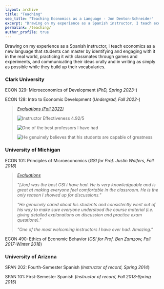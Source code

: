 ```yaml
---
layout: archive
title: "Teaching"
seo_title: "Teaching Economics as a Language - Jon Denton-Schneider"
excerpt: "Drawing on my experience as a Spanish instructor, I teach economics as a new language for students to master."
permalink: /teaching/
author_profile: true
---
```


<p>
Drawing on my experience as a Spanish instructor, I teach economics as a new language that students can master by identifying and engaging with it in the real world, practicing it with classmates through games and experiments, and communicating their ideas orally and in writing as simply as possible while they build up their vocabularies.
</p>

<h3>Clark University</h3>

<p>
ECON 329: Microeconomics of Development (<i>PhD, Spring 2023-</i>)
  </p>

<p>
ECON 128: Intro to Economic Development (<i>Undergrad, Fall 2022-</i>)
  <blockquote>
  <p><a href="https://jondentonschneider.com/files/denton-schneider_evaluations_clarku_econ128_f22.pdf"><i>Evaluations (Fall 2022)</i></a>
  </p>
  <p><img src="https://jondentonschneider.com/files/denton-schneider_evaluations_clarku_econ128_f22_effectiveness.png" alt="Instructor Effectiveness 4.92/5">
  </p>
  <p><img src="https://jondentonschneider.com/files/denton-schneider_evaluations_clarku_econ128_f22_comments1.png" alt="One of the best professors I have had">
  </p>
  <p><img src="https://jondentonschneider.com/files/denton-schneider_evaluations_clarku_econ128_f22_comments2.png" alt="He genuinely believes that his students are capable of greatness">
  </p>
  </blockquote>
  </p>
  
<h3>University of Michigan</h3>

<p>
  ECON 101: Principles of Microeconomics (<i>GSI for Prof. Justin Wolfers, Fall 2018</i>)
  <blockquote>
  <p><a href="https://jondentonschneider.com/files/denton-schneider_evaluations_umich_econ101_f18.pdf"><i>Evaluations</i></a>
  </p>
  <p><i>"[Jon] was the best GSI I have had. He is very knowledgeable and is great at making everyone feel comfortable in the classroom. He is the only reason I showed up for discussions."</i>
  </p>
  <p><i>"He genuinely cared about his students and consistently went out of his way to make sure everyone understood the course material (i.e. giving detailed explanations on discussion and practice exam questions)."</i>
  </p>
  <p><i>"One of the most welcoming instructors I have ever had. Amazing."</i>
  </p>
  </blockquote>
  </p>

<p>
ECON 490: Ethics of Economic Behavior (<i>GSI for Prof. Ben Zamzow, Fall 2017-Winter 2018</i>)
  </p>

<h3>University of Arizona</h3>

<p>
SPAN 202: Fourth-Semester Spanish (<i>Instructor of record, Spring 2014</i>)
  </p>

<p>
SPAN 101: First-Semester Spanish (<i>Instructor of record, Fall 2013-Spring 2015</i>)
  </p>
